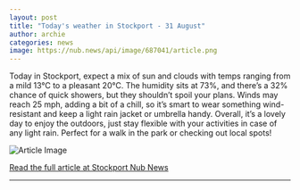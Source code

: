 ```yaml
---
layout: post
title: "Today's weather in Stockport - 31 August"
author: archie
categories: news
image: https://nub.news/api/image/687041/article.png
---
```

Today in Stockport, expect a mix of sun and clouds with temps ranging from a mild 13°C to a pleasant 20°C. The humidity sits at 73%, and there’s a 32% chance of quick showers, but they shouldn’t spoil your plans. Winds may reach 25 mph, adding a bit of a chill, so it’s smart to wear something wind-resistant and keep a light rain jacket or umbrella handy. Overall, it’s a lovely day to enjoy the outdoors, just stay flexible with your activities in case of any light rain. Perfect for a walk in the park or checking out local spots!

![Article Image](https://nub.news/api/image/687041/article.png)

[Read the full article at Stockport Nub News](https://stockport.nub.news/news/weather-news/todays-weather-in-stockport-31-august-270413)

---
